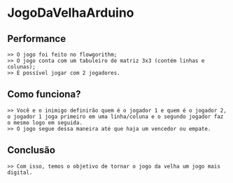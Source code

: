 # JogoDaVelhaArduino
## Performance
    >> O jogo foi feito no flowgorithm;
    >> O jogo conta com um tabuleiro de matriz 3x3 (contém linhas e colunas);
    >> É possível jogar com 2 jogadores.
## Como funciona?
    >> Você e o inimigo definirão quem é o jogador 1 e quem é o jogador 2, o jogador 1 joga primeiro em uma linha/coluna e o segundo jogador faz o mesmo logo em seguida.
    >> O jogo segue dessa maneira até que haja um vencedor ou empate.
## Conclusão
    >> Com isso, temos o objetivo de tornar o jogo da velha um jogo mais digital.
